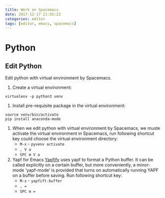 ```yaml
---
title: Work on Spacemacs
date: 2017-12-17 21:55:23
categories: editor
tags: [editor, emacs, spacemacs]
---
```

# Python
## Edit  Python
Edit python with virtual environment by Spacemacs.
1. Create a virtual environment:
```shell
virtualenv -p python3 venv
```
1. Install pre-requisite package in the virtual environment:
```shell
source venv/bin/activate
pip install anaconda-mode
```
1. When we edit python with virtual environment by Spacemacs, we muste activate the virtual environment in Spacemacs, run following shortcut key could choose the virtual environment directory:
    - `M-x` - `pyvenv activate`
    - `, V a`
    - `SPC m V a`
1. Yapf for Emacs
[Yapfify](https://github.com/JorisE/yapfify) uses yapf to format a Python buffer. It can be called explicitly on a certain buffer, but more conveniently, a minor-mode ‘yapf-mode’ is provided that turns on automatically running YAPF on a buffer before saving. Run following shortcut key:
    - `M-x` - `yapfift-buffer`
    - `, =`
    - `SPC m =`
